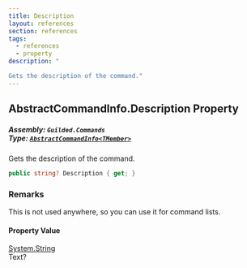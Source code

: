```yaml
---
title: Description
layout: references
section: references
tags:
  - references
  - property
description: "

Gets the description of the command."
---
```


## AbstractCommandInfo<TMember>.Description Property
##### **Assembly:** `Guilded.Commands`<br/>**Type:** [`AbstractCommandInfo<TMember>`](AbstractCommandInfo_TMember_ 'Guilded.Commands.AbstractCommandInfo<TMember>')

Gets the description of the command.

```csharp
public string? Description { get; }
```

### Remarks
  
This is not used anywhere, so you can use it for command lists.

#### Property Value
[System.String](https://docs.microsoft.com/en-us/dotnet/api/System.String 'System.String')  
Text?